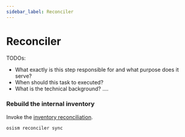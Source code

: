 ```yaml
---
sidebar_label: Reconciler
---
```


# Reconciler

TODOs:

- What exactly is this step responsible for and what purpose does it serve?
- When should this task to executed?
- What is the technical background?
....

### Rebuild the internal inventory

Invoke the [inventory reconciliation](../../configuration-guide/inventory.md#reconciler).

```
osism reconciler sync
```

